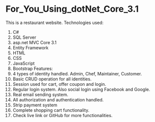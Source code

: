 # For_You_Using_dotNet_Core_3.1
This is a restaurant website.
Technologies used:
  1. C#
  2. SQL Server
  3. asp.net MVC Core 3.1
  4. Entity Framework
  5. HTML
  6. CSS
  7. JavaScript
  8. Bootstrap
Features:
  1. 4 types of identity handled. Admin, Chef, Maintainer, Customer.
  2. Basic CRUD operation for all identities.
  3. Session used for cart, offer coupon and login.
  4. Regular login system. Also social login using Facebook and Google.
  5. Real email sending system.
  6. All authorization and authentication handled.
  7. Strip payment system
  8. Complete shopping cart functionality.
  9. Check live link or GitHub for more functionalities.

